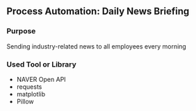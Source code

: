 ## Process Automation: Daily News Briefing
### Purpose<br>
Sending industry-related news to all employees every morning  <br>
### Used Tool or Library
  - NAVER Open API
  - requests
  - matplotlib
  - Pillow
